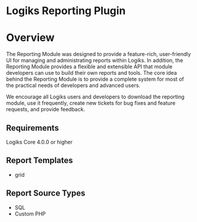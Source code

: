Logiks Reporting Plugin
=======================

# Overview
The Reporting Module was designed to provide a feature-rich, user-friendly UI for managing and administrating reports within Logiks. In addition, the Reporting Module provides a flexible and extensible API that module developers can use to build their own reports and tools. The core idea behind the Reporting Module is to provide a complete system for most of the practical needs of developers and advanced users.

We encourage all Logiks users and developers to download the reporting module, use it frequently, create new tickets for bug fixes and feature requests, and provide feedback.

## Requirements
Logiks Core 4.0.0 or higher


## Report Templates
- grid

## Report Source Types
- SQL
- Custom PHP

